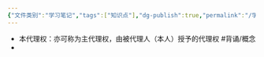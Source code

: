 ```yaml
---
{"文件类别":"学习笔记","tags":["知识点"],"dg-publish":true,"permalink":"/学习笔记/知识点/本代理权/","dgPassFrontmatter":true}
---
```


- 本代理权：亦可称为主代理权，由被代理人（本人）授予的代理权 #背诵/概念 
- 
